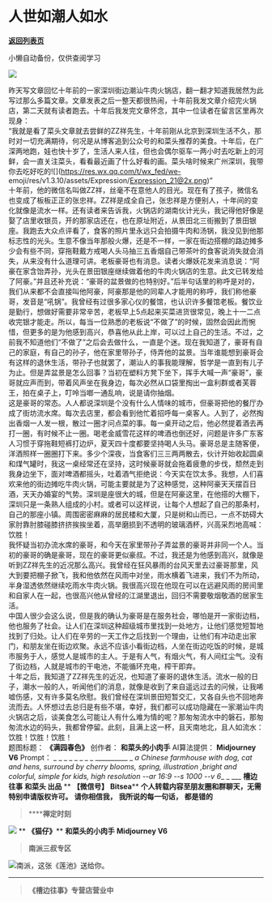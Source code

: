 # 人世如潮人如水

[**返回列表页**](/gzh/槽边往事)

小懒自动备份，仅供查阅学习

![](https://mmbiz.qpic.cn/mmbiz_jpg/Ia6gU9JNtkqmMO47Km6pPaGRQYl15ibD4E5FSy6q28GIvSpNw3lX6Fd8tcuYYVf0JBs6Z7UibKUMRqNrvcFGdZZw/640?wx_fmt=jpeg&from;=appmsg)

昨天写文章回忆十年前的一家深圳街边潮汕牛肉火锅店，翻一翻才知道我居然为此写过那么多篇文章。文章发表之后一整天都很热闹，十年前我发文章介绍完火锅店，第二天就有读者跑去。十年后我发完文章怀念，其中一位读者在留言区里再次现身：  
“我就是看了菜头文章就去尝鲜的ZZ祥先生，十年前刚从北京到深圳生活不久，那时对一切充满期待，何况是从博客追到公众号的和菜头推荐的美食。十年后，在广深两地跑，娃也快十岁了，生活人来人往，但也会偶尔驱车一两小时去吃新上的河鲜，会一直关注菜头，看看最近画了什么好看的画。菜头啥时候来广州深圳，我带你去吃好吃的![](https://res.wx.qq.com/t/wx_fed/we-
emoji/res/v1.3.10/assets/Expression/Expression_21@2x.png)”  
十年前，他的微信名叫做ZZ祥，丝毫不在意他人的目光。现在有了孩子，微信名也变成了板板正正的张忠祥。ZZ祥是成全自己，张忠祥是方便别人，十年间的变化就像是流水一样。还有读者来告诉我，火锅店的湖南伙计光头，我记得他好像是娶了店里收银员，开的那家店还在，也在原址附近，从景田北三街搬到了景田银座。我跑去大众点评看了，食客的照片里永远只会拍摄牛肉和汤锅，我没见到他那标志性的光头。生意不像当年那般火爆，还是不一样，一家在街边搭棚的路边摊多少会有些不同，穿拖鞋戴方戒喝人头马抽三五香烟自己带茶叶的食客说消失就会消失，从来没有什么道理可讲。老板豪哥也有消息。读者火爆妖花发来消息说：“阿豪在家含饴弄孙，光头在景田银座继续做着他的牛肉火锅店的生意。此文已转发给了阿豪。”并且还补充说：“豪哥的盆景做的也特别好。”后半句话里的称呼是对的，我们从来都不会直接叫他阿豪，阿豪那是他的同辈人才能用的称呼，我们称他豪哥，发音是“吼锅”。我曾经有过很多家心仪的餐馆，也认识许多餐馆老板。餐饮业是勤行，想做好需要非常辛苦，老板早上5点起来买菜进货很常见，晚上十一二点收完银才能走。所以，每当一位熟悉的老板说“不做了”的时候，固然会因此而惋惜，但更多的是为他感到高兴，恭喜他从此上岸，可以过上自己的生活。不过，之前我不知道他们“不做了”之后会去做什么，一直是个迷。现在我知道了，豪哥有自己的家庭，有自己的孙子，他在家里带孙子，侍弄他的盆景。当年谁能想到豪哥会有这样的退休生活，带孙子也就罢了，潮汕人的事我能理解，哲学是一直到有儿子为止。但是弄盆景是怎么回事？当初在塑料方凳下坐下，挥手大喊一声“豪哥”，豪哥就应声而到，带着风声坐在我身边，每次必然从口袋里掏出一盒利群或者芙蓉王，拍在桌子上，叮呤当啷一通乱响，说是请你抽烟。  
这是豪哥的常态。人人都说深圳是个没有什么人情味的城市，但豪哥把他的餐厅办成了街坊流水席。每次去店里，都会看到他忙着招呼每一桌客人。人到了，必然掏出香烟一人发一根，散过一圈才问点菜的事。每一桌开动之后，他必然提着酒去再打一圈，有时候不止一圈。喝老金威雪花这样的啤酒也倒还好，问题是许多广东客人习惯于穿拖鞋短裤打边炉，夏天四十度都要坚持喝人头马。豪哥总是主随客便，洋酒照样一圈圈打下来。多少个深夜，当食客们三三两两散去，伙计开始收起圆桌和煤气罐时，我这一桌经常还在坚持，这时候豪哥就会拖着疲惫的步伐，颓然走到我身边坐下，面对啤酒都摇头，吐着酒气拒绝说：今天实在饮太多。我想，人们喜欢来他的街边摊吃牛肉火锅，可能主要就是为了这种感觉，这种阿豪天天摆百日酒，天天办婚宴的气势。深圳是座很大的城，但是在阿豪这里，在他搭的大棚下，深圳只是一条熟人组成的小村。或者可以这样说，让每个人想起了自己的那条村，自己的那座小镇。周围密密麻麻的居民楼和大厦，只是树和山而已，一点不妨碍大家肘靠肘膝碰膝挤挤挨挨坐着，高举磨损到不透明的玻璃酒杯，兴高采烈地高喊：饮胜！  
我怀疑当初办流水席的豪哥，和今天在家里带孙子弄盆景的豪哥并非同一个人。当初的豪哥的确是豪哥，现在的豪哥更似豪叔。不过，我还是为他感到高兴，就像是听到ZZ祥先生的近况那么高兴。我曾经在狂风暴雨的台风天里去过豪哥那里，风大到要把棚子掀飞，我和他依然在风雨中对坐，雨水横着飞进来，我们不为所动，半身湿透依然继续吃雨水牛肉火锅。我很高兴现在他现在可以在远避风雨的房间里和自家人在一起，也很高兴他从曾经的江湖里退出，回归不需要敬烟敬酒的居家生活。  
中国人很少会这么说，但是我的确认为豪哥是在服务社会，哪怕是开一家街边档，他也服务了社会。让人们在深圳这种超级城市里找到一处地方，让他们感觉短暂地找到了归处。让人们在辛劳的一天工作之后找到一个理由，让他们有冲动走出家门，和朋友坐在街边欢聚。永远不应该小看街边档，人坐在街边吃饭的时候，是城市服务于人，感觉人是城市的主人。于是有人气，有烟火气，有人间红尘气。没有了街边档，人就是城市的干电池，不能循环充电，榨干即弃。  
十年之后，我知道了ZZ祥先生的近况，也知道了豪哥的退休生活。流水一般的日子，潮水一般的人，听闻他们的消息，就像是收到了来自遥远过去的问候，让我唏嘘伤感，又有许多莫名欣慰。我们曾经在深圳景田短暂交汇，又各自头也不回地奔流而去。人怀想过去总归是有些不堪，幸好，我们都可以成功隐藏在一家潮汕牛肉火锅店之后，谈美食怎么可能让人有什么难为情的呢？那匆匆流水中的磐石，那匆匆流水边的码头，我都曾停留。此刻，且满上这一杯，且天南地北，且人如流水：饮胜！饮胜！饮胜！  
题图标题： **《满园春色》** 创作者： **和菜头的小肉手** AI算法提供： **Midjourney V6** Prompt： _ _ _ _ _
_ _ _ __________ _ _a Chinese farmhouse with dog, cat and hens, surround by
cherry blooms, spring, illustration ,bright and colorful, simple for kids,
high resolution --ar 16:9 --s 1000 \--v 6__ _ ___ **槽边往事** **和菜头 出品** **
**【微信号】** **Bitsea**** **个人转载内容至朋友圈和群聊天，无需特别申请版权许可。** **请你相信我，** **我所说的每一句话，**
**都是错的**

>  ******禅定时刻**

![](https://mmbiz.qpic.cn/mmbiz_jpg/Ia6gU9JNtkqmMO47Km6pPaGRQYl15ibD4pNNfic2b4vsrouibiaB1kq149W9ia8a1T2zchL48Sicekfpm3ltAYDVCyLg/640?wx_fmt=jpeg&from;=appmsg)
** **《猫仔》**** **和菜头的小肉手** **Midjourney V6**

>  **南派三叔专区**

![](https://mmbiz.qpic.cn/mmbiz_jpg/Ia6gU9JNtkqmMO47Km6pPaGRQYl15ibD4pbel0byly7icpqCYWibrg0lSkyZRfOcRRnU9h0USCUtThRLekbZ49J5g/640?wx_fmt=jpeg&from;=appmsg)南派，这张《莲池》送给你。
****

>  **《槽边往事》专营店营业中**

